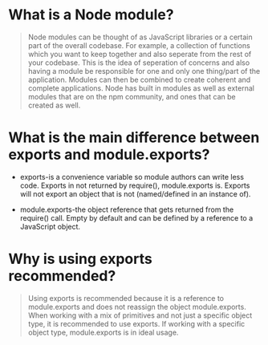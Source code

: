 # What is a Node module?
>Node modules can be thought of as JavaScript libraries or a certain part of the overall codebase. For example, a collection of functions which you want to keep together and also seperate from the rest of your codebase. This is the idea of seperation of concerns and also having a module be responsible for one and only one thing/part of the application. Modules can then be combined to create coherent and complete applications. Node has built in modules as well as external modules that are on the npm community, and ones that can be created as well. 


# What is the main difference between exports and module.exports?
* exports-is a convenience variable so module authors can write less code. Exports in not returned by require(), module.exports is. Exports will not export an object that is not (named/defined in an instance of).

* module.exports-the object reference that gets returned from the require() call. Empty by default and can be defined by a reference to a JavaScript object.

# Why is using exports recommended?
>Using exports is recommended because it is a reference to module.exports and does not reassign the object module.exports. When working with a mix of primitives and not just a specific object type, it is recommended to use exports. If working with a specific object type, module.exports is in ideal usage.
